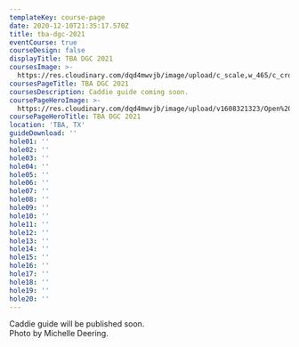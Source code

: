 ```yaml
---
templateKey: course-page
date: 2020-12-10T21:35:17.570Z
title: tba-dgc-2021
eventCourse: true
courseDesign: false
displayTitle: TBA DGC 2021
coursesImage: >-
  https://res.cloudinary.com/dqd4mwvjb/image/upload/c_scale,w_465/c_crop,h_300,w_465/v1608321382/Open%20DGC/Courses/Todgc-flag-w-logos_rkil5x.jpg
coursesPageTitle: TBA DGC 2021
coursesDescription: Caddie guide coming soon.
coursePageHeroImage: >-
  https://res.cloudinary.com/dqd4mwvjb/image/upload/v1608321323/Open%20DGC/Courses/banner_1920x1000_theopencourse_brkrc8.jpg
coursePageHeroTitle: TBA DGC 2021
location: 'TBA, TX'
guideDownload: ''
hole01: ''
hole02: ''
hole03: ''
hole04: ''
hole05: ''
hole06: ''
hole07: ''
hole08: ''
hole09: ''
hole10: ''
hole11: ''
hole12: ''
hole13: ''
hole14: ''
hole15: ''
hole16: ''
hole17: ''
hole18: ''
hole19: ''
hole20: ''
---
```

Caddie guide will be published soon.
<br/>
Photo by Michelle Deering.
